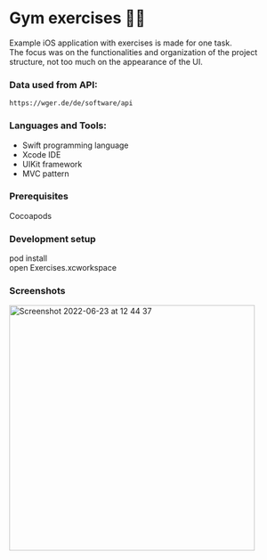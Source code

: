 # Gym exercises 🏋🏻
Example iOS application with exercises is made for one task.<br>
The focus was on the functionalities and organization of the project structure, not too much on the appearance of the UI.

### Data used from API:
`https://wger.de/de/software/api`

<h3 align="left">Languages and Tools:</h3>

* Swift programming language
* Xcode IDE
* UIKit framework
* MVC pattern

### Prerequisites
Cocoapods

### Development setup
pod install <br>
open Exercises.xcworkspace

### Screenshots
<img width="441" alt="Screenshot 2022-06-23 at 12 44 37" src="https://user-images.githubusercontent.com/86428327/175281352-f718efb8-9eda-4e7d-bbfb-1edc8d1fbc40.png">
